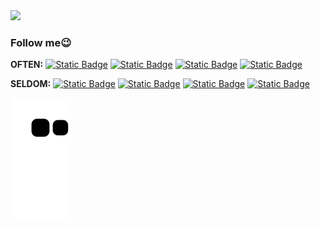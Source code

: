 <img src="https://readme-typing-svg.herokuapp.com?font=JetBrains+Mono&color=%23000000&height=60&lines=print(%22Hello+World!%22)">

### Follow me😉
**OFTEN:**
[![Static Badge](https://img.shields.io/badge/Github-black?style=for-the-badge)](https://github.com/1Haschwalth)
[![Static Badge](https://img.shields.io/badge/爱发电-8A2BE2?style=for-the-badge)](https://afdian.net/a/Haschwalth15)
[![Static Badge](https://img.shields.io/badge/bilibili-%23FB7299?style=for-the-badge)](https://space.bilibili.com/323328689?spm_id_from=333.1007.0.0)
[![Static Badge](https://img.shields.io/badge/知乎-%230066ff?style=for-the-badge)](https://www.zhihu.com/people/qian-meng-chu-wang)

**SELDOM:**
[![Static Badge](https://img.shields.io/badge/豆瓣-green?style=for-the-badge)](https://www.douban.com/people/269982048/?_i=0346849CkBMbRL,0346860CkBMbRL)
[![Static Badge](https://img.shields.io/badge/机核GCORES-red?style=for-the-badge)](https://www.gcores.com/users/668790/bookmarks?tab=articles&page=1)
[![Static Badge](https://img.shields.io/badge/CSDN-orange?style=for-the-badge)](https://blog.csdn.net/Haschwalth_?type=collect)
[![Static Badge](https://img.shields.io/badge/Gitee-red?style=for-the-badge)](https://gitee.com/Haschwalth1)

![snake](https://raw.githubusercontent.com/huamurui/huamurui/main/assets/github-contribution-grid-snake.svg)
